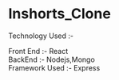 # Inshorts_Clone

Technology Used :-

Front End :- React
<br/>
BackEnd :- Nodejs,Mongo
<br/>
Framework Used :- Express
